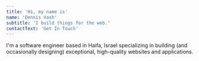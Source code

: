```yaml
---
title: 'Hi, my name is'
name: 'Dennis Vash'
subtitle: 'I build things for the web.'
contactText: 'Get In Touch'
---
```


I'm a software engineer based in Haifa, Israel specializing in building (and occasionally designing) exceptional, high-quality websites and applications.
